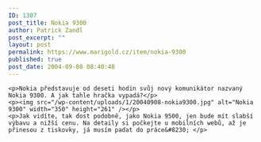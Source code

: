 ```yaml
---
ID: 1307
post_title: Nokia 9300
author: Patrick Zandl
post_excerpt: ""
layout: post
permalink: https://www.marigold.cz/item/nokia-9300
published: true
post_date: 2004-09-08 08:40:48
---
```

	<p>Nokia představuje od deseti hodin svůj nový komunikátor nazvaný Nokia 9300. A jak tahle hračka vypadá?</p>
	<p><img src="/wp-content/uploads/1/20040908-nokia9300.jpg" alt="Nokia 9300" width="350" height="261" /></p>
	<p>Jak vidíte, tak dost podobně, jako Nokia 9500, jen bude mít slabší výbavu a nižší cenu. Na detaily si počkejte u mobilních webů, až je přinesou z tiskovky, já musím padat do práce&#8230; </p>